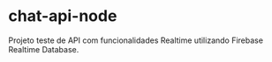 # chat-api-node

Projeto teste de API com funcionalidades Realtime utilizando Firebase Realtime Database.
